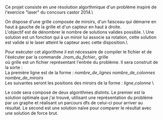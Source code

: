 Ce projet consiste en une résolution algorthmique d'un problème inspiré de l'exercice "laser" du concours castor 2014.\

On dispose d'une grille composée de miroirs, d'un faisceau qui démarre en haut à gauche de la grille et d'un capteur en haut à droite.\
L'objectif est de dénombrer le nombre de solutions valides possible. \\
Une solution est un fonction qui à un miroir lui associe sa rotation, cette solution est valide si le laser atteint le capteur avec cette disposition.\

Pour exécuter cet algorithme il est nécessaire de compiler le fichier et de l'éxécuter par la commande ./*nom_du_fichier_* grille \
où grille est un fichier représentant l'entrée du problème. Il sera construit de la sorte : \
La première ligne est de la forme : *nombre_de_lignes* *nombre_de_colonnes* *nombre_de_miroirs* \
Les suivantes seront les positions des miroirs de la forme : *ligne*,*colonne* \

Le code sera composé de deux algorithmes distints.
Le premier est la solution optimale que j'ai trouvé, utilisant une représentation du problème par un graphe et réalisant un parcours dfs de celui-ci pour arriver au résultat. 
Le second est une solution naïve pour comparer le résultat avec une solution de force brut. 
